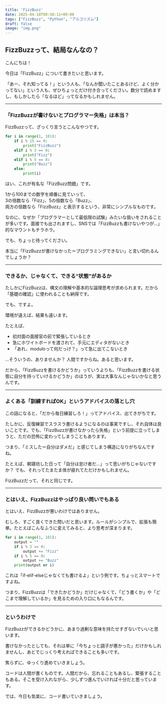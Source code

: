 ```yaml
---
title: 'FizzBuzz'
date: 2025-04-18T00:58:11+09:00
tags: ["FizzBuzz", "Python", "アルゴリズム"]
draft: false
image: "img.png"
---
```


## FizzBuzzって、結局なんなの？

こんにちは！

今日は「FizzBuzz」について書きたいと思います。

「あー、それ知ってる！」という人も、「なんか聞いたことあるけど、よく分かってない」という人も、ぜひちょっとだけ付き合ってください。数分で読めますし、もしかしたら「なるほど」ってなるかもしれません。

---

### 「FizzBuzzが書けないとプログラマー失格」は本当？

FizzBuzzって、ざっくり言うとこんなやつです。

```python
for i in range(1, 101):
    if i % 15 == 0:
        print("FizzBuzz")
    elif i % 3 == 0:
        print("Fizz")
    elif i % 5 == 0:
        print("Buzz")
    else:
        print(i)
```

はい、これが有名な「FizzBuzz問題」です。

1から100までの数字を順番に見ていって、  
3の倍数なら「Fizz」、5の倍数なら「Buzz」、  
両方の倍数なら「FizzBuzz」と表示するという、非常にシンプルなものです。

なのに、なぜか「プログラマーとして最低限の試験」みたいな扱いをされることが多いです。面接でも出されますし、SNSでは「FizzBuzzも書けないやつが…」的なマウントもチラホラ。

でも、ちょっと待ってください。

本当に「FizzBuzzが書けなかった＝プログラミングできない」と言い切れるんでしょうか？

---

### できるか、じゃなくて、できる“状態”があるか

たしかにFizzBuzzは、構文の理解や基本的な論理思考が求められます。だから「基礎の確認」に使われることも納得です。

でも、ですよ。

環境が違えば、結果も違います。

たとえば、

- 初対面の面接官の前で緊張しているとき
- 急にホワイトボードを渡されて、手元にエディタがないとき
- 「あれ、moduloって何だっけ？」って急に出てこないとき

…そういうの、ありませんか？ 人間ですからね。あると思います。

だから、「FizzBuzzを書けるかどうか」っていうよりも、「FizzBuzzを書ける状態に自分を持っていけるかどうか」のほうが、実は大事なんじゃないかなと思うんです。

---

### よくある「訓練すればOK」というアドバイスの落とし穴

この話になると、「だから毎日練習しろ！」ってアドバイス、出てきがちです。

たしかに、反復練習でスラスラ書けるようになるのは事実ですし、それ自体は良いことです。でも、「FizzBuzzが書けなかったら失格」という前提に立ってしまうと、ただの恐怖に変わってしまうこともあります。

つまり、「ミスした＝自分はダメだ」と感じてしまう構造になりがちなんですね。

たとえば、朝寝坊した日って「自分は怠け者だ…」って思いがちじゃないですか？ でも、それってたまたま体が疲れてただけかもしれません。

FizzBuzzだって、それと同じです。

---

### とはいえ、FizzBuzzはやっぱり良い問いでもある

とはいえ、FizzBuzzが悪いわけではありません。

むしろ、すごく良くできた問いだと思います。ルールがシンプルで、拡張も簡単。たとえばこんなふうに変えてみると、より思考が深まります。

```python
for i in range(1, 101):
    output = ""
    if i % 3 == 0:
        output += "Fizz"
    if i % 5 == 0:
        output += "Buzz"
    print(output or i)
```

これは「if-elif-elseじゃなくても書けるよ」という例です。ちょっとスマートですよね。

つまり、FizzBuzzは「できたかどうか」だけじゃなくて、「どう書くか」や「どこまで理解しているか」を見るための入り口にもなるんです。

---

### というわけで

FizzBuzzができるかどうかに、あまり過剰な意味を持たせすぎないでいいと思います。

書けなかったとしても、それは単に「今ちょっと調子が悪かった」だけかもしれませんし、あとでじっくり考えればできることも多いです。

焦らずに、ゆっくり進めていきましょう。

コードは人間が書くものです。人間だから、忘れることもあるし、緊張することもある。そこを受け入れながら、少しずつ進んでいければ十分だと思っています。

では、今日も気楽に、コード書いていきましょう。